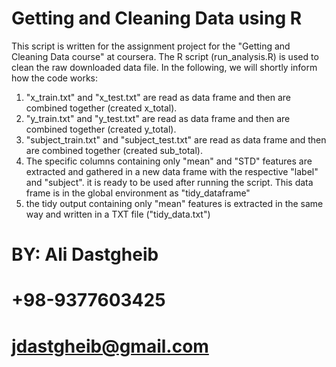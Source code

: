 # Getting and Cleaning Data using R 
This script is written for the assignment project for the "Getting and Cleaning Data course" at coursera. The R script (run_analysis.R) is used to clean the raw downloaded data file. In the following, we will shortly inform how the code works:

1. "x_train.txt" and "x_test.txt" are read as data frame and then are combined together (created x_total).
2. "y_train.txt" and "y_test.txt" are read as data frame and then are combined together (created y_total).
3. "subject_train.txt" and "subject_test.txt" are read as data frame and then are combined together (created sub_total).
4. The specific columns containing only "mean" and "STD" features are extracted and gathered in a new 
   data frame with the respective "label" and "subject". it is ready to be used after running the script.
   This data frame is in the global environment as "tidy_dataframe"
5. the tidy output containing only "mean" features is extracted in the same way and written in a TXT file ("tidy_data.txt")

# BY: Ali Dastgheib
# +98-9377603425
# jdastgheib@gmail.com
 

